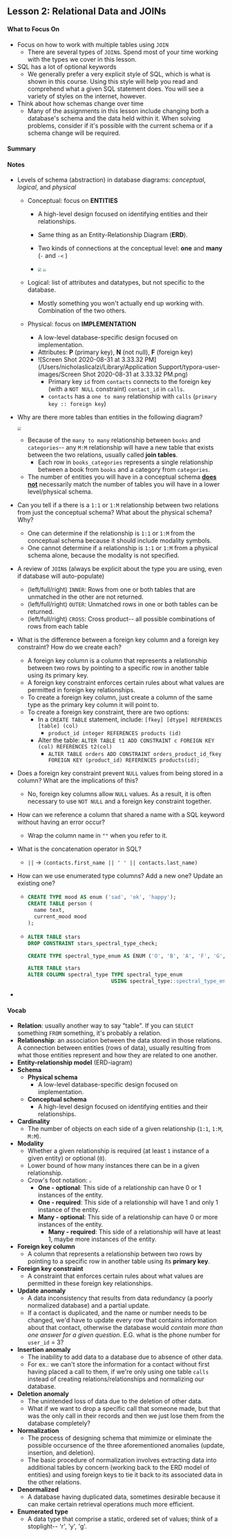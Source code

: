 ## Lesson 2: Relational Data and JOINs

#### What to Focus On

* Focus on how to work with multiple tables using `JOIN`
  * There are several types of `JOIN`s. Spend most of your time working with the types we cover in this lesson.
* SQL has a lot of optional keywords
  * We generally prefer a very explicit style of SQL, which is what is shown in this course. Using this style will help you read and comprehend what a given SQL statement does. You will see a variety of styles on the internet, however.
* Think about how schemas change over time
  * Many of the assignments in this lesson include changing both a database's schema and the data held within it. When solving problems, consider if it's possible with the current schema or if a schema change will be required.

#### Summary

#### Notes

* Levels of schema (abstraction) in database diagrams: *conceptual*, *logical*, and *physical*

  * Conceptual: focus on **ENTITIES**

    * A high-level design focused on identifying entities and their relationships.

    * Same thing as an Entity-Relationship Diagram (**ERD**).

    * Two kinds of connections at the conceptual level: **one** and **many** (`-` and `-<` )

    * <left><img src="/Users/nicholaslicalzi/Library/Application Support/typora-user-images/Screen Shot 2020-08-31 at 3.33.10 PM.png" style="zoom:50%"/>        <img src="/Users/nicholaslicalzi/Library/Application Support/typora-user-images/Screen Shot 2020-08-31 at 3.38.35 PM.png" style="zoom:40%"/></left>

      

  * Logical: list of attributes and datatypes, but not specific to the database. 

    * Mostly something you won't actually end up working with. Combination of the two others.

  * Physical: focus on **IMPLEMENTATION**

    * A low-level database-specific design focused on implementation. 
    * Attributes: **P** (primary key), **N** (not null), **F** (foreign key)
    * ![Screen Shot 2020-08-31 at 3.33.32 PM](/Users/nicholaslicalzi/Library/Application Support/typora-user-images/Screen Shot 2020-08-31 at 3.33.32 PM.png)
      * Primary key `id` from `contacts` connects to the foreign key (with a `NOT NULL` constraint) `contact_id` in `calls`.
      * `contacts` has a `one to many` relationship with `calls` (`primary key :: foreign key`)

* Why are there more tables than entities in the following diagram?

  <left><img src="/Users/nicholaslicalzi/Library/Application Support/typora-user-images/Screen Shot 2020-08-31 at 3.45.19 PM.png" style="zoom:50%"/>

  * Because of the `many to many` relationship between `books` and `categories`-- any `M:M` relationship will have a new table that exists between the two relations, usually called **join tables**.
    * Each row in `books_categories` represents a single relationship between a book from `books` and a category from `categories`.
  * The number of entities you will have in a conceptual schema **<u>does not</u>** necessarily match the number of tables you will have in a lower level/physical schema. 

* Can you tell if a there is a `1:1` or `1:M` relationship between two relations from just the conceptual schema? What about the physical schema? Why?

  * One can determine if the relationship is `1:1` or `1:M` from the conceptual schema because it should include modality symbols.
  * One cannot determine if a relationship is `1:1` or `1:M` from a physical schema alone, because the modality is not specified.

* A review of `JOIN`s (always be explicit about the type you are using, even if database will auto-populate)

  * (left/full/right) `INNER`: Rows from one or both tables that are unmatched in the other are not returned.
  * (left/full/right) `OUTER`: Unmatched rows in one or both tables can be returned.
  * (left/full/right) `CROSS`: Cross product-- all possible combinations of rows from each table

* What is the difference between a foreign key column and a foreign key constraint? How do we create each?

  * A foreign key column is a column that represents a relationship between two rows by pointing to a specific row in another table using its primary key.
  * A foreign key constraint enforces certain rules about what values are permitted in foreign key relationships.
  * To create a foreign key column, just create a column of the same type as the primary key column it will point to. 
  * To create a foreign key constraint, there are two options:
    * In a `CREATE TABLE` statement, include: `[fkey] [dtype] REFERENCES [table] (col)`
      * `product_id integer REFERENCES products (id)`
    * Alter the table: `ALTER TABLE t1 ADD CONSTRAINT c FOREIGN KEY (col) REFERENCES t2(col)`
      * `ALTER TABLE orders ADD CONSTRAINT orders_product_id_fkey FOREIGN KEY (product_id) REFERENCES products(id);`

* Does a foreign key constraint prevent `NULL` values from being stored in a column? What are the implications of this?

  * No, foreign key columns allow `NULL` values. As a result, it is often necessary to use `NOT NULL` and a foreign key constraint together.

* How can we reference a column that shared a name with a SQL keyword without having an error occur?

  * Wrap the column name in `""` when you refer to it.

* What is the concatenation operator in SQL?

  * `||` -> `(contacts.first_name || ' ' || contacts.last_name)`

* How can we use enumerated type columns? Add a new one? Update an existing one?

  * ```sql
    CREATE TYPE mood AS enum ('sad', 'ok', 'happy');
    CREATE TABLE person (
      name text,
      current_mood mood
    );
    ```

  * ```sql
    ALTER TABLE stars
    DROP CONSTRAINT stars_spectral_type_check;
    
    CREATE TYPE spectral_type_enum AS ENUM ('O', 'B', 'A', 'F', 'G', 'K', 'M');
    
    ALTER TABLE stars
    ALTER COLUMN spectral_type TYPE spectral_type_enum
                               USING spectral_type::spectral_type_enum;
    ```

* 

  

#### Vocab

* **Relation**: usually another way to say "table". If you can `SELECT` something `FROM` something, it's probably a relation.
* **Relationship**: an association between the data stored in those relations. A connection between entities (rows of data), usually resulting from what those entities represent and how they are related to one another.
* **Entity-relationship model** (ERD-iagram)
* **Schema**
  * **Physical schema**
    * A low-level database-specific design focused on implementation.
  * **Conceptual schema**
    * A high-level design focused on identifying entities and their relationships.
* **Cardinality**
  * The number of objects on each side of a given relationship (`1:1`, `1:M`, `M:M`).
* **Modality**
  * Whether a given relationship is required (at least `1` instance of a given entity) or optional (`0`).
  * Lower bound of how many instances there can be in a given relationship.
  * Crow's foot notation: <img src="/Users/nicholaslicalzi/Library/Application Support/typora-user-images/Screen Shot 2020-08-31 at 4.15.45 PM.png" style="zoom:30%"/>
    * **One - optional**: This side of a relationship can have 0 or 1 instances of the entity.
    * **One - required**: This side of a relationship will have 1 and only 1 instance of the entity.
    * **Many - optional**: This side of a relationship can have 0 or more instances of the entity.
      * **Many - required**: This side of a relationship will have at least 1, maybe more instances of the entity.
* **Foreign key column**
  * A column that represents a relationship between two rows by pointing to a specific row in another table using its **primary key**.
* **Foreign key constraint**
  * A constraint that enforces certain rules about what values are permitted in these foreign key relationships. 
* **Update anomaly**
  * A data inconsistency that results from data redundancy (a poorly normalized database) and a partial update.
  * If a contact is duplicated, and the name or number needs to be changed, we'd have to update every row that contains information about that contact, otherwise the database would *contain more than one answer for a given question*. E.G. what is the phone number for `user_id` = 3?
* **Insertion anomaly**
  * The inability to add data to a database due to absence of other data.
  * For ex.: we can't store the information for a contact without first having placed a call to them, if we're only using one table `calls` instead of creating relations/relationships and normalizing our database.
* **Deletion anomaly**
  * The unintended loss of data due to the deletion of other data.
  * What if we want to drop a specific call that someone made, but that was the only call in their records and then we just lose them from the database completely?
* **Normalization**
  * The process of designing schema that mimimize or eliminate the possible occursence of the three aforementioned anomalies (update, insertion, and deletion).
  * The basic procedure of normalization involves extracting data into additional tables by concern (working back to the ERD model of entities) and using foreign keys to tie it back to its associated data in the other relations.
* **Denormalized**
  * A database having duplicated data, sometimes desirable because it can make certain retrieval operations much more efficient.
* **Enumerated type**
  * A data type that comprise a static, ordered set of values; think of a stoplight-- 'r', 'y', 'g'.